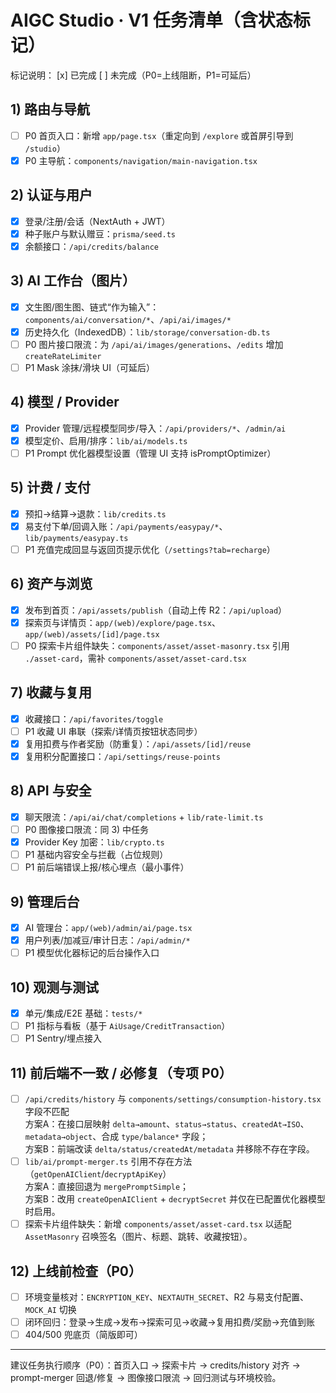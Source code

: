 # AIGC Studio · V1 任务清单（含状态标记）
标记说明： [x] 已完成  [ ] 未完成（P0=上线阻断，P1=可延后）

## 1) 路由与导航
- [ ] P0 首页入口：新增 `app/page.tsx`（重定向到 `/explore` 或首屏引导到 `/studio`）
- [x] P0 主导航：`components/navigation/main-navigation.tsx`

## 2) 认证与用户
- [x] 登录/注册/会话（NextAuth + JWT）
- [x] 种子账户与默认赠豆：`prisma/seed.ts`
- [x] 余额接口：`/api/credits/balance`

## 3) AI 工作台（图片）
- [x] 文生图/图生图、链式“作为输入”：`components/ai/conversation/*`、`/api/ai/images/*`
- [x] 历史持久化（IndexedDB）：`lib/storage/conversation-db.ts`
- [ ] P0 图片接口限流：为 `/api/ai/images/generations`、`/edits` 增加 `createRateLimiter`
- [ ] P1 Mask 涂抹/滑块 UI（可延后）

## 4) 模型 / Provider
- [x] Provider 管理/远程模型同步/导入：`/api/providers/*`、`/admin/ai`
- [x] 模型定价、启用/排序：`lib/ai/models.ts`
- [ ] P1 Prompt 优化器模型设置（管理 UI 支持 isPromptOptimizer）

## 5) 计费 / 支付
- [x] 预扣→结算→退款：`lib/credits.ts`
- [x] 易支付下单/回调入账：`/api/payments/easypay/*`、`lib/payments/easypay.ts`
- [ ] P1 充值完成回显与返回页提示优化（`/settings?tab=recharge`）

## 6) 资产与浏览
- [x] 发布到首页：`/api/assets/publish`（自动上传 R2：`/api/upload`）
- [x] 探索页与详情页：`app/(web)/explore/page.tsx`、`app/(web)/assets/[id]/page.tsx`
- [ ] P0 探索卡片组件缺失：`components/asset/asset-masonry.tsx` 引用 `./asset-card`，需补 `components/asset/asset-card.tsx`

## 7) 收藏与复用
- [x] 收藏接口：`/api/favorites/toggle`
- [ ] P1 收藏 UI 串联（探索/详情页按钮状态同步）
- [x] 复用扣费与作者奖励（防重复）：`/api/assets/[id]/reuse`
- [x] 复用积分配置接口：`/api/settings/reuse-points`

## 8) API 与安全
- [x] 聊天限流：`/api/ai/chat/completions` + `lib/rate-limit.ts`
- [ ] P0 图像接口限流：同 3) 中任务
- [x] Provider Key 加密：`lib/crypto.ts`
- [ ] P1 基础内容安全与拦截（占位规则）
- [ ] P1 前后端错误上报/核心埋点（最小事件）

## 9) 管理后台
- [x] AI 管理台：`app/(web)/admin/ai/page.tsx`
- [x] 用户列表/加减豆/审计日志：`/api/admin/*`
- [ ] P1 模型优化器标记的后台操作入口

## 10) 观测与测试
- [x] 单元/集成/E2E 基础：`tests/*`
- [ ] P1 指标与看板（基于 `AiUsage/CreditTransaction`）
- [ ] P1 Sentry/埋点接入

## 11) 前后端不一致 / 必修复（专项 P0）
- [ ] `/api/credits/history` 与 `components/settings/consumption-history.tsx` 字段不匹配  
  方案A：在接口层映射 `delta→amount`、`status→status`、`createdAt→ISO`、`metadata→object`、合成 `type/balance*` 字段；  
  方案B：前端改读 `delta/status/createdAt/metadata` 并移除不存在字段。
- [ ] `lib/ai/prompt-merger.ts` 引用不存在方法（`getOpenAIClient`/`decryptApiKey`）  
  方案A：直接回退为 `mergePromptSimple`；  
  方案B：改用 `createOpenAIClient` + `decryptSecret` 并仅在已配置优化器模型时启用。
- [ ] 探索卡片组件缺失：新增 `components/asset/asset-card.tsx` 以适配 `AssetMasonry` 召唤签名（图片、标题、跳转、收藏按钮）。

## 12) 上线前检查（P0）
- [ ] 环境变量核对：`ENCRYPTION_KEY`、`NEXTAUTH_SECRET`、R2 与易支付配置、`MOCK_AI` 切换
- [ ] 闭环回归：登录→生成→发布→探索可见→收藏→复用扣费/奖励→充值到账
- [ ] 404/500 兜底页（简版即可）

---
建议任务执行顺序（P0）：首页入口 → 探索卡片 → credits/history 对齐 → prompt-merger 回退/修复 → 图像接口限流 → 回归测试与环境校验。